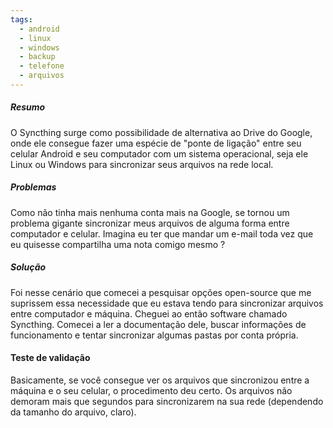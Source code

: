 ```yaml
---
tags:
  - android
  - linux
  - windows
  - backup
  - telefone
  - arquivos
---
```

##### Resumo
O Syncthing surge como possibilidade de alternativa ao Drive do Google, onde ele consegue fazer uma espécie de "ponte de ligação" entre seu celular Android e seu computador com um sistema operacional, seja ele Linux ou Windows para sincronizar seus arquivos na rede local.

##### Problemas
Como não tinha mais nenhuma conta mais na Google, se tornou um problema gigante sincronizar meus arquivos de alguma forma entre computador e celular. Imagina eu ter que mandar um e-mail toda vez que eu quisesse compartilha uma nota comigo mesmo ?

##### Solução
Foi nesse cenário que comecei a pesquisar opções open-source que me suprissem essa necessidade que eu estava tendo para sincronizar arquivos entre computador e máquina. Cheguei ao então software chamado Syncthing. Comecei a ler a documentação dele, buscar informações de funcionamento e tentar sincronizar algumas pastas por conta própria.

#### Teste de validação
Basicamente, se você consegue ver os arquivos que sincronizou entre a máquina e o seu celular, o procedimento deu certo. Os arquivos não demoram mais que segundos para sincronizarem na sua rede (dependendo da tamanho do arquivo, claro).

